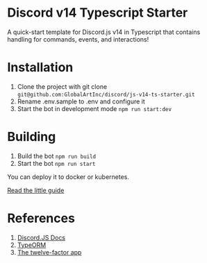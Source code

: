 # Discord v14 Typescript Starter

A quick-start template for Discord.js v14 in Typescript that contains handling for commands, events, and interactions!

# Installation
1) Clone the project with git clone `git@github.com:GlobalArtInc/discord/js-v14-ts-starter.git`
2) Rename .env.sample to .env and configure it
3) Start the bot in development mode `npm run start:dev`

# Building
1) Build the bot `npm run build`
2) Start the bot `npm run start`

You can deploy it to docker or kubernetes. 

[Read the little guide](https://www.vultr.com/docs/how-to-run-a-discord-js-bot-on-a-docker-application/)

# References
1) [Discord.JS Docs](https://discord.js.org)
2) [TypeORM](https://typeorm.io)
3) [The twelve-factor app](https://12factor.net)
